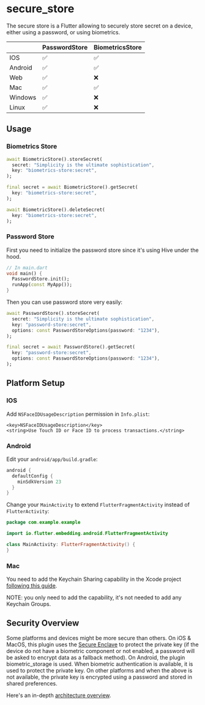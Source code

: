 # secure_store

The secure store is a Flutter allowing to securely store secret on a device, either using a password, or using biometrics.

|         | PasswordStore | BiometricsStore |
| ------- | ------------- | --------------- |
| IOS     | ✅            | ✅              |
| Android | ✅            | ✅              |
| Web     | ✅            | ❌              |
| Mac     | ✅            | ✅              |
| Windows | ✅            | ❌              |
| Linux   | ✅            | ❌              |

## Usage

### Biometrics Store

```dart
await BiometricStore().storeSecret(
  secret: "Simplicity is the ultimate sophistication",
  key: "biometrics-store:secret",
);

final secret = await BiometricStore().getSecret(
  key: "biometrics-store:secret",
);

await BiometricStore().deleteSecret(
  key: "biometrics-store:secret",
);
```

### Password Store

First you need to initialize the password store since it's using Hive under the hood.

```dart
// In main.dart
void main() {
  PasswordStore.init();
  runApp(const MyApp());
}
```

Then you can use password store very easily:

```dart
await PasswordStore().storeSecret(
  secret: "Simplicity is the ultimate sophistication",
  key: "password-store:secret",
  options: const PasswordStoreOptions(password: "1234"),
);

final secret = await PasswordStore().getSecret(
  key: "password-store:secret",
  options: const PasswordStoreOptions(password: "1234"),
);
```

## Platform Setup

### IOS

Add `NSFaceIDUsageDescription` permission in `Info.plist`:

```plist
<key>NSFaceIDUsageDescription</key>
<string>Use Touch ID or Face ID to process transactions.</string>
```

### Android

Edit your `android/app/build.gradle`:

```gradle
android {
  defaultConfig {
    minSdkVersion 23
  }
}
```

Change your `MainActivity` to extend `FlutterFragmentActivity` instead of `FlutterActivity`:

```kt
package com.example.example

import io.flutter.embedding.android.FlutterFragmentActivity

class MainActivity: FlutterFragmentActivity() {
}
```

### Mac

You need to add the Keychain Sharing capability in the Xcode project [following this guide](https://developer.apple.com/documentation/xcode/configuring-keychain-sharing).

NOTE: you only need to add the capability, it's not needed to add any Keychain Groups.

## Security Overview

Some platforms and devices might be more secure than others. On iOS & MacOS, this plugin uses the [Secure Enclave](https://support.apple.com/fr-ca/guide/security/sec59b0b31ff/web) to protect the private key (if the device do not have a biometric component or not enabled, a password will be asked to encrypt data as a fallback method). On Android, the plugin biometric_storage is used. When biometric authentication is available, it is used to protect the private key. On other platforms and when the above is not available, the private key is encrypted using a password and stored in shared preferences.

Here's an in-depth [architecture overview](https://focustree.notion.site/Seed-phrase-storage-cfafbd43f8b04b738dd66804459455fa?pvs=25).

